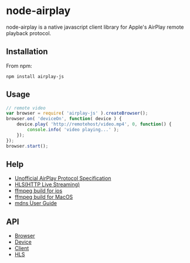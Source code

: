 node-airplay 
=================

node-airplay is a native javascript client library for Apple's AirPlay remote playback protocol.

## Installation

From npm:

	npm install airplay-js

## Usage

``` javascript
// remote video
var browser = require( 'airplay-js' ).createBrowser();
browser.on( 'deviceOn', function( device ) {
    device.play( 'http://remotehost/video.mp4', 0, function() {
        console.info( 'video playing...' );
    });
});
browser.start();
```


## Help

+ [Unofficial AirPlay Protocol Specification](http://nto.github.io/AirPlay.html)
+ [HLS(HTTP Live Streaming)](http://tools.ietf.org/html/draft-pantos-http-live-streaming-12)
+ [ffmpeg build for ios](http://www.cocoachina.com/bbs/read.php?tid=142628&page=1)
+ [ffmpeg build for MacOS](http://trac.ffmpeg.org/wiki/MacOSXCompilationGuide#Shortcut:CompileFFmpegthroughHomebrew)
+ [mdns User Guide](http://agnat.github.io/node_mdns/user_guide.html)


## API

+ [Browser](https://github.com/zfkun/node-airplay/wiki/Browser-API)
+ [Device](https://github.com/zfkun/node-airplay/wiki/Device-API)
+ [Client](https://github.com/zfkun/node-airplay/wiki/Client-API)
+ [HLS](https://github.com/zfkun/node-airplay/wiki/HLS-API)

